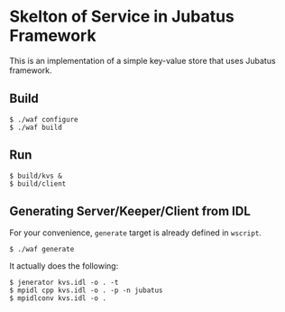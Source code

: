 Skelton of Service in Jubatus Framework
=======================================

This is an implementation of a simple key-value store that uses Jubatus framework.

Build
-----

```
$ ./waf configure
$ ./waf build
```

Run
---

```
$ build/kvs &
$ build/client
```

Generating Server/Keeper/Client from IDL
----------------------------------------

For your convenience, `generate` target is already defined in `wscript`.

```
$ ./waf generate
```

It actually does the following:

```
$ jenerator kvs.idl -o . -t
$ mpidl cpp kvs.idl -o . -p -n jubatus
$ mpidlconv kvs.idl -o .
```
